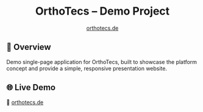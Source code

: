 
<div align="center">
  <h1>OrthoTecs – Demo Project</h1>
  <a href="https://orthotecs.de" target="_blank">orthotecs.de</a>
</div>

## 📖 Overview
Demo single-page application for OrthoTecs, built to showcase the platform concept and provide a simple, responsive presentation website.

## 🌐 Live Demo
🔗 [orthotecs.de](https://orthotecs.de)
